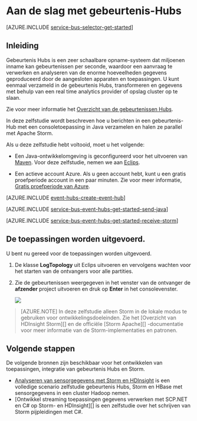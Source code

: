 <properties
    pageTitle="Aan de slag met Hubs in Java met Apache Storm gebeurtenis | Microsoft Azure"
    description="Volg deze zelfstudie aan de slag met Azure gebeurtenis Hubs; gebeurtenissen gebruiken met Java verzenden en ontvangen van deze in een cluster Apache Storm."
    services="event-hubs"
    documentationCenter=""
    authors="fsautomata"
    manager="timlt"
    editor=""/>

<tags
    ms.service="event-hubs"
    ms.workload="na"
    ms.tgt_pltfrm="na"
    ms.devlang="na"
    ms.topic="article"
    ms.date="09/06/2016"
    ms.author="sethm"/>

# <a name="get-started-with-event-hubs"></a>Aan de slag met gebeurtenis-Hubs

[AZURE.INCLUDE [service-bus-selector-get-started](../../includes/service-bus-selector-get-started.md)]

## <a name="introduction"></a>Inleiding

Gebeurtenis Hubs is een zeer schaalbare opname-systeem dat miljoenen inname kan gebeurtenissen per seconde, waardoor een aanvraag te verwerken en analyseren van de enorme hoeveelheden gegevens geproduceerd door de aangesloten apparaten en toepassingen. U kunt eenmaal verzameld in de gebeurtenis Hubs, transformeren en gegevens met behulp van een real time analytics provider of opslag cluster op te slaan.

Zie voor meer informatie het [Overzicht van de gebeurtenissen Hubs][].

In deze zelfstudie wordt beschreven hoe u berichten in een gebeurtenis-Hub met een consoletoepassing in Java verzamelen en halen ze parallel met Apache Storm.

Als u deze zelfstudie hebt voltooid, moet u het volgende:

+ Een Java-ontwikkelomgeving is geconfigureerd voor het uitvoeren van [Maven](http://maven.apache.org/). Voor deze zelfstudie, nemen we aan [Eclips](https://www.eclipse.org/).

+ Een actieve account Azure. Als u geen account hebt, kunt u een gratis proefperiode account in een paar minuten. Zie voor meer informatie, [Gratis proefperiode van Azure](https://azure.microsoft.com/pricing/free-trial/).

[AZURE.INCLUDE [event-hubs-create-event-hub](../../includes/event-hubs-create-event-hub.md)]

[AZURE.INCLUDE [service-bus-event-hubs-get-started-send-java](../../includes/service-bus-event-hubs-get-started-send-java.md)]


[AZURE.INCLUDE [service-bus-event-hubs-get-started-receive-storm](../../includes/service-bus-event-hubs-get-started-receive-storm.md)]

## <a name="run-the-applications"></a>De toepassingen worden uitgevoerd.

U bent nu gereed voor de toepassingen worden uitgevoerd.

1.  De klasse **LogTopology** uit Eclips uitvoeren en vervolgens wachten voor het starten van de ontvangers voor alle partities.

2.  Zie de gebeurtenissen weergegeven in het venster van de ontvanger de **afzender** project uitvoeren en druk op **Enter** in het consolevenster.

    ![][22]

> [AZURE.NOTE] In deze zelfstudie alleen Storm in de lokale modus te gebruiken voor ontwikkelingsdoeleinden. Zie het [Overzicht van HDInsight Storm][] en de officiële [Storm Apache][] -documentatie voor meer informatie van de Storm-implementaties en patronen.

## <a name="next-steps"></a>Volgende stappen

De volgende bronnen zijn beschikbaar voor het ontwikkelen van toepassingen, integratie van gebeurtenis Hubs en Storm.

- [Analyseren van sensorgegevens met Storm en HDInsight] is een volledige scenario zelfstudie gebeurtenis Hubs, Storm en HBase met sensorgegevens in een cluster Hadoop nemen.
- [Ontwikkel streaming toepassingen gegevens verwerken met SCP.NET en C# op Storm- en HDInsight][] is een zelfstudie over het schrijven van Storm pijpleidingen met C#.

<!-- Images. -->
[22]: ./media/event-hubs-java-storm-getstarted/receive-storm2.png

<!-- Links -->
[Azure classic portal]: https://manage.windowsazure.com/
[Event Processor Host]: https://www.nuget.org/packages/Microsoft.Azure.ServiceBus.EventProcessorHost
[Overzicht van de gebeurtenissen Hubs]: event-hubs-overview.md

[Apache Storm]: https://storm.incubator.apache.org
[HDInsight-Storm-overzicht]: ../hdinsight/hdinsight-storm-overview.md
[Analyseren van sensorgegevens met Storm en HDInsight]: ../hdinsight/hdinsight-storm-sensor-data-analysis.md
[Streaming toepassingen gegevens verwerken met SCP.NET en C# op Storm- en HDInsight ontwikkelen]: ../hdinsight/hdinsight-storm-develop-csharp-visual-studio-topology.md
 